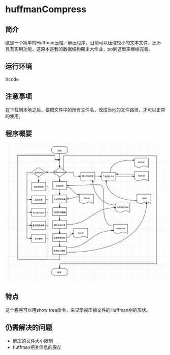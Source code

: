 # huffmanCompress
## 简介
这是一个简单的Huffman压缩／解压程序，目前可以压缩较小的文本文件，还不具有实用功能，这原本是我的数据结构期末大作业，po到这里来继续完善。
## 运行环境
Xcode
## 注意事项
在下载到本地之后，要把文件中的所有文件名，改成当地的文件路径，才可以正常的使用。
## 程序概要
![Alt text](流程.png)
## 特点
这个程序可以用show tree命令，来显示被压缩文件的Huffman树的形状。
## 仍需解决的问题
- 解压的文件大小限制
- huffman相关信息的保存


